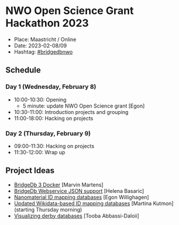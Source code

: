 # NWO Open Science Grant Hackathon 2023

* Place: Maastricht / Online
* Date: 2023-02-08/09
* Hashtag: [#bridgedbnwo](https://hashtags-hub.toolforge.org/bridgedbnwo)

## Schedule

### Day 1 (Wednesday, February 8)

* 10:00-10:30: Opening
    * 5 minute: update NWO Open Science grant [Egon]
* 10:30-11:00: Introduction projects and grouping
* 11:00-18:00: Hacking on projects

### Day 2 (Thursday, February 9)

* 09:00-11:30: Hacking on projects
* 11:30-12:00: Wrap up

## Project Ideas

* [BridgeDb 3 Docker](https://github.com/bridgedb/nwo-hackathon-2023/issues/1) [Marvin Martens]
* [BridgeDb Webservice JSON support](https://github.com/bridgedb/nwo-hackathon-2023/issues/2) [Helena Basaric]
* [Nanomaterial ID mapping databases](https://github.com/bridgedb/nwo-hackathon-2023/issues/3) [Egon Willighagen]
* [Updated Wikidata-based ID mapping databases](https://github.com/bridgedb/nwo-hackathon-2023/issues/4) [Martina Kutmon] (starting Thursday morning)
* [Visualizing derby databases](https://github.com/bridgedb/nwo-hackathon-2023/issues/5) [Tooba Abbassi-Daloii]
